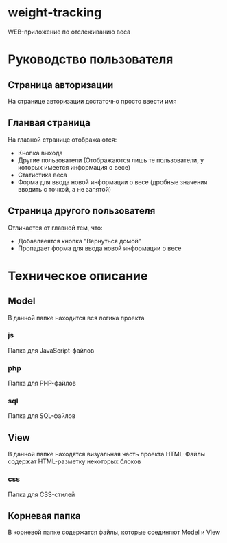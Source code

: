 # weight-tracking
WEB-приложение по отслеживанию веса

# Руководство пользователя

## Страница авторизации
На странице авторизации достаточно просто ввести имя

## Гланвая страница
На главной странице отображаются:
- Кнопка выхода
- Другие пользователи (Отображаются лишь те пользователи, у которых имеется информация о весе)
- Статистика веса
- Форма для ввода новой информации о весе (дробные значения вводить с точкой, а не запятой)

## Страница другого пользователя
Отличается от главной тем, что:
- Добавляеятся кнопка "Вернуться домой"
- Пропадает форма для ввода новой информации о весе

# Техническое описание

## Model
В данной папке находится вся логика проекта
### js
Папка для JavaScript-файлов
### php
Папка для PHP-файлов
### sql
Папка для SQL-файлов

## View
В данной папке находятся визуальная часть проекта
HTML-Файлы содержат HTML-разметку некоторых блоков
### css
Папка для CSS-стилей

## Корневая папка
В корневой папке содержатся файлы, которые соединяют Model и View
